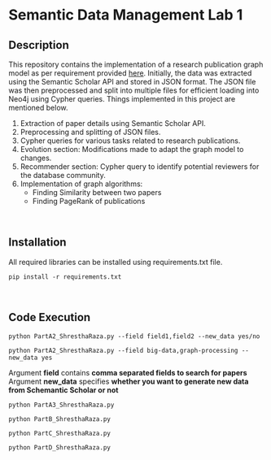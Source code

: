 # Semantic Data Management Lab 1

## Description 
This repository contains the implementation of a research publication graph model as per requirement provided [here](https://github.com/SonyShrestha/SDM_Lab1/blob/main/property-graphs.pdf). Initially, the data was extracted using the Semantic Scholar API and stored in JSON format. The JSON file was then preprocessed and split into multiple files for efficient loading into Neo4j using Cypher queries. Things implemented in this project are mentioned below.
1. Extraction of paper details using Semantic Scholar API.
2. Preprocessing and splitting of JSON files.
3. Cypher queries for various tasks related to research publications.
4. Evolution section: Modifications made to adapt the graph model to changes.
5. Recommender section: Cypher query to identify potential reviewers for the database community.
6. Implementation of graph algorithms:
    - Finding Similarity between two papers
    - Finding PageRank of publications

<br>

## Installation 
All required libraries can be installed using requirements.txt file.
```
pip install -r requirements.txt
```
<br>

## Code Execution 
```
python PartA2_ShresthaRaza.py --field field1,field2 --new_data yes/no
```

```
python PartA2_ShresthaRaza.py --field big-data,graph-processing --new_data yes
```

Argument **field** contains **comma separated fields to search for papers** <br>
Argument **new_data** specifies **whether you want to generate new data from Schemantic Scholar or not**

```
python PartA3_ShresthaRaza.py
```

```
python PartB_ShresthaRaza.py
```

```
python PartC_ShresthaRaza.py
```

```
python PartD_ShresthaRaza.py
```